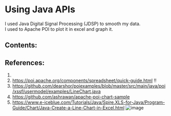 # Using Java APIs

I used Java Digital Signal Processing (JDSP) to smooth my data. \
I used to Apache POI to plot it in excel and graph it.


## Contents:

## References:
1. 
2. https://poi.apache.org/components/spreadsheet/quick-guide.html !!
3. https://github.com/dearshor/poiexamples/blob/master/src/main/java/poi/xssf/usermodel/examples/LineChart.java
4.  https://github.com/ashrawan/apache-poi-chart-sample
5.  https://www.e-iceblue.com/Tutorials/Java/Spire.XLS-for-Java/Program-Guide/Chart/Java-Create-a-Line-Chart-in-Excel.html
![image](https://github.com/user-attachments/assets/a42569f5-ac34-47d3-918a-6f2ddeda3cbe)
